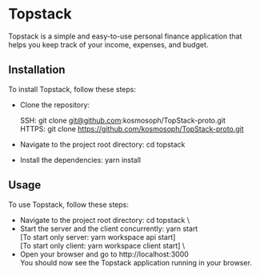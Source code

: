 
# Topstack
Topstack is a simple and easy-to-use personal finance application that helps you keep track of your income, expenses, and budget.

## Installation
To install Topstack, follow these steps:

* Clone the repository: 

  SSH: git clone git@github.com:kosmosoph/TopStack-proto.git \
  HTTPS: git clone https://github.com/kosmosoph/TopStack-proto.git
* Navigate to the project root directory: cd topstack
* Install the dependencies: yarn install

## Usage
To use Topstack, follow these steps:

* Navigate to the project root directory: cd topstack \
* Start the server and the client concurrently: yarn start \
  [To start only server: yarn workspace api start] \
  [To start only client: yarn workspace client start] \
* Open your browser and go to http://localhost:3000 \
You should now see the Topstack application running in your browser.
